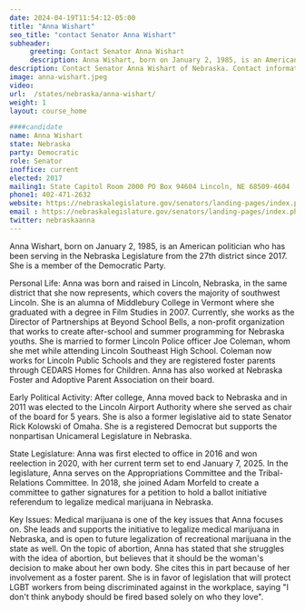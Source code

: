 ```yaml
---
date: 2024-04-19T11:54:12-05:00
title: "Anna Wishart"
seo_title: "contact Senator Anna Wishart"
subheader:
     greeting: Contact Senator Anna Wishart
     description: Anna Wishart, born on January 2, 1985, is an American politician who has been serving in the Nebraska Legislature from the 27th district since 2017. She is a member of the Democratic Party.
description: Contact Senator Anna Wishart of Nebraska. Contact information for Anna Wishart includes email address, phone number, and mailing address.
image: anna-wishart.jpeg
video:
url:  /states/nebraska/anna-wishart/
weight: 1
layout: course_home

####candidate
name: Anna Wishart
state: Nebraska
party: Democratic
role: Senator
inoffice: current
elected: 2017
mailing1: State Capitol Room 2000 PO Box 94604 Lincoln, NE 68509-4604
phone1: 402-471-2632
website: https://nebraskalegislature.gov/senators/landing-pages/index.php?District=27/
email : https://nebraskalegislature.gov/senators/landing-pages/index.php?District=27/
twitter: nebraskaanna
---
```


Anna Wishart, born on January 2, 1985, is an American politician who has been serving in the Nebraska Legislature from the 27th district since 2017. She is a member of the Democratic Party.

Personal Life:
Anna was born and raised in Lincoln, Nebraska, in the same district that she now represents, which covers the majority of southwest Lincoln. She is an alumna of Middlebury College in Vermont where she graduated with a degree in Film Studies in 2007. Currently, she works as the Director of Partnerships at Beyond School Bells, a non-profit organization that works to create after-school and summer programming for Nebraska youths. She is married to former Lincoln Police officer Joe Coleman, whom she met while attending Lincoln Southeast High School. Coleman now works for Lincoln Public Schools and they are registered foster parents through CEDARS Homes for Children. Anna has also worked at Nebraska Foster and Adoptive Parent Association on their board.

Early Political Activity:
After college, Anna moved back to Nebraska and in 2011 was elected to the Lincoln Airport Authority where she served as chair of the board for 5 years. She is also a former legislative aid to state Senator Rick Kolowski of Omaha. She is a registered Democrat but supports the nonpartisan Unicameral Legislature in Nebraska.

State Legislature:
Anna was first elected to office in 2016 and won reelection in 2020, with her current term set to end January 7, 2025. In the legislature, Anna serves on the Appropriations Committee and the Tribal-Relations Committee. In 2018, she joined Adam Morfeld to create a committee to gather signatures for a petition to hold a ballot initiative referendum to legalize medical marijuana in Nebraska.

Key Issues:
Medical marijuana is one of the key issues that Anna focuses on. She leads and supports the initiative to legalize medical marijuana in Nebraska, and is open to future legalization of recreational marijuana in the state as well. On the topic of abortion, Anna has stated that she struggles with the idea of abortion, but believes that it should be the woman's decision to make about her own body. She cites this in part because of her involvement as a foster parent. She is in favor of legislation that will protect LGBT workers from being discriminated against in the workplace, saying "I don't think anybody should be fired based solely on who they love".
